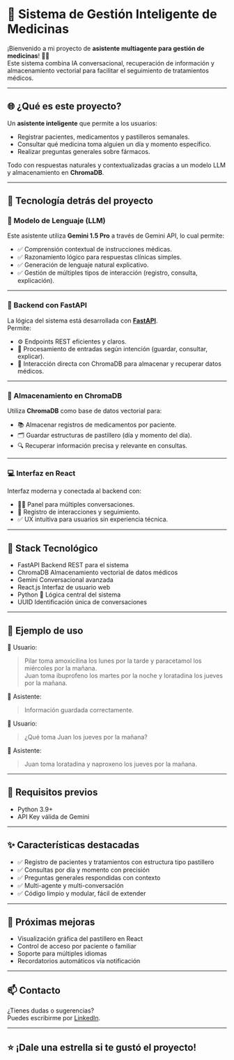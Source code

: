 # 💊 Sistema de Gestión Inteligente de Medicinas

¡Bienvenido a mi proyecto de **asistente multiagente para gestión de medicinas**! 🧠💬  
Este sistema combina IA conversacional, recuperación de información y almacenamiento vectorial para facilitar el seguimiento de tratamientos médicos.

---

## 🌐 ¿Qué es este proyecto?

Un **asistente inteligente** que permite a los usuarios:

- Registrar pacientes, medicamentos y pastilleros semanales.
- Consultar qué medicina toma alguien un día y momento específico.
- Realizar preguntas generales sobre fármacos.

Todo con respuestas naturales y contextualizadas gracias a un modelo LLM y almacenamiento en **ChromaDB**.

---

## 🧠 Tecnología detrás del proyecto

### 🚀 Modelo de Lenguaje (LLM)

Este asistente utiliza **Gemini 1.5 Pro** a través de Gemini API, lo cual permite:

- ✅ Comprensión contextual de instrucciones médicas.
- ✅ Razonamiento lógico para respuestas clínicas simples.
- ✅ Generación de lenguaje natural explicativo.
- ✅ Gestión de múltiples tipos de interacción (registro, consulta, explicación).

---

### 🧠 Backend con FastAPI

La lógica del sistema está desarrollada con **[FastAPI](https://fastapi.tiangolo.com/)**.  
Permite:

- ⚙️ Endpoints REST eficientes y claros.
- 🔄 Procesamiento de entradas según intención (guardar, consultar, explicar).
- 💾 Interacción directa con ChromaDB para almacenar y recuperar datos médicos.

---

### 💾 Almacenamiento en ChromaDB

Utiliza **ChromaDB** como base de datos vectorial para:

- 📚 Almacenar registros de medicamentos por paciente.
- 🗂️ Guardar estructuras de pastillero (día y momento del día).
- 🔍 Recuperar información precisa y relevante en consultas.

---

### 💻 Interfaz en React

Interfaz moderna y conectada al backend con:

- 🧑‍⚕️ Panel para múltiples conversaciones.
- 💬 Registro de interacciones y seguimiento.
- ✅ UX intuitiva para usuarios sin experiencia técnica.

---

##  🧰 Stack Tecnológico

- FastAPI	        Backend REST para el sistema  
- ChromaDB	        Almacenamiento vectorial de datos médicos  
- Gemini           Conversacional avanzada  
- React.js	        Interfaz de usuario web  
- Python 🐍	        Lógica central del sistema  
- UUID	            Identificación única de conversaciones  

---

## 🧪 Ejemplo de uso

👤 Usuario:  
> Pilar toma amoxicilina los lunes por la tarde y paracetamol los miércoles por la mañana.  
> Juan toma ibuprofeno los martes por la noche y loratadina los jueves por la mañana.

🤖 Asistente:  
> Información guardada correctamente.

👤 Usuario:  
> ¿Qué toma Juan los jueves por la mañana?

🤖 Asistente:  
> Juan toma loratadina y naproxeno los jueves por la mañana.

---

## 🔐 Requisitos previos

- Python 3.9+
- API Key válida de Gemini

---

## ✨ Características destacadas

- ✅ Registro de pacientes y tratamientos con estructura tipo pastillero  
- ✅ Consultas por día y momento con precisión  
- ✅ Preguntas generales respondidas con contexto  
- ✅ Multi-agente y multi-conversación  
- ✅ Código limpio y modular, fácil de extender  

---

## 📌 Próximas mejoras

- Visualización gráfica del pastillero en React  
- Control de acceso por paciente o familiar  
- Soporte para múltiples idiomas  
- Recordatorios automáticos vía notificación  

---

## 📫 Contacto

¿Tienes dudas o sugerencias?  
Puedes escribirme por [LinkedIn](www.linkedin.com/in/daniel-foronda-melchor).

---

## ⭐ ¡Dale una estrella si te gustó el proyecto!

